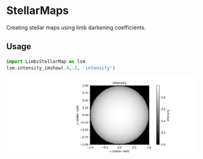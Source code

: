 # StellarMaps
Creating stellar maps using limb darkening coefficients. 


## Usage 

```python
import LimbsStellarMap as lsm
lsm.intensity_imshow(.4,.2, 'intensity')
```
<img src="example.png">
